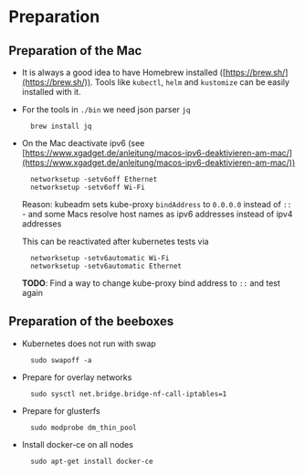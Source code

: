 # Preparation

## Preparation of the Mac

- It is always a good idea to have Homebrew installed ([https://brew.sh/](https://brew.sh/)). Tools like `kubectl`, `helm` and `kustomize` can be easily installed with it.
- For the tools in `./bin` we need json parser `jq`

        brew install jq

- On the Mac deactivate ipv6 (see [https://www.xgadget.de/anleitung/macos-ipv6-deaktivieren-am-mac/](https://www.xgadget.de/anleitung/macos-ipv6-deaktivieren-am-mac/))

        networksetup -setv6off Ethernet
        networksetup -setv6off Wi-Fi

    Reason: kubeadm sets kube-proxy `bindAddress` to `0.0.0.0` instead of `::` - and some Macs resolve host names as ipv6 addresses instead of ipv4 addresses

    This can be reactivated after kubernetes tests via 

        networksetup -setv6automatic Wi-Fi 
        networksetup -setv6automatic Ethernet

    **TODO**: Find a way to change kube-proxy bind address to `::` and test again

## Preparation of the beeboxes

- Kubernetes does not run with swap

        sudo swapoff -a

- Prepare for overlay networks

        sudo sysctl net.bridge.bridge-nf-call-iptables=1

- Prepare for glusterfs

        sudo modprobe dm_thin_pool

- Install docker-ce on all nodes

        sudo apt-get install docker-ce